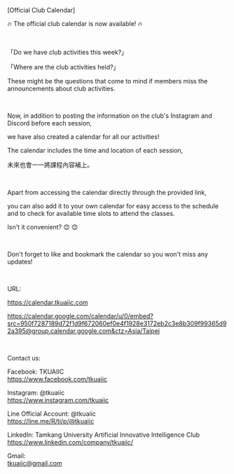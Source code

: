 [Official Club Calendar]

🔥 The official club calendar is now available! 🔥

&nbsp;

「Do we have club activities this week?」

「Where are the club activities held?」

These might be the questions that come to mind if members miss the announcements about club activities.

&nbsp;

Now, in addition to posting the information on the club's Instagram and Discord before each session,

we have also created a calendar for all our activities!

The calendar includes the time and location of each session,

未來也會一一將課程內容補上。

&nbsp;

Apart from accessing the calendar directly through the provided link,

you can also add it to your own calendar for easy access to the schedule and to check for available time slots to attend the classes.

Isn't it convenient? 😊 😊

&nbsp;

Don't forget to like and bookmark the calendar so you won't miss any updates!

&nbsp;

URL:

<https://calendar.tkuaiic.com>

<https://calendar.google.com/calendar/u/0/embed?src=950f7287189d72f1d9f672060ef0e4f1928e3172eb2c3e8b309f99365d92a395@group.calendar.google.com&ctz=Asia/Taipei>

&nbsp;

Contact us:

Facebook: TKUAIIC <br />https://www.facebook.com/tkuaiic

Instagram: @tkuaiic <br />https://www.instagram.com/tkuaiic

Line Official Account: @tkuaiic <br />https://line.me/R/ti/p/@tkuaiic

LinkedIn: Tamkang University Artificial Innovative Intelligence Club <br />https://www.linkedin.com/company/tkuaiic/

Gmail: <br />tkuaiic@gmail.com
